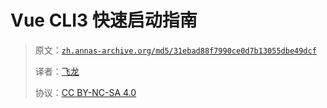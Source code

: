 # Vue CLI3 快速启动指南

> 原文：[`zh.annas-archive.org/md5/31ebad88f7990ce0d7b13055dbe49dcf`](https://zh.annas-archive.org/md5/31ebad88f7990ce0d7b13055dbe49dcf)
> 
> 译者：[飞龙](https://github.com/wizardforcel)
> 
> 协议：[CC BY-NC-SA 4.0](http://creativecommons.org/licenses/by-nc-sa/4.0/)